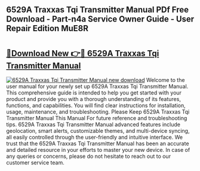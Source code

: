 ## 6529A Traxxas Tqi Transmitter Manual PDf Free Download - Part-n4a Service Owner Guide - User Repair Edition MuE8R

# <h2><a href="http://bc19612.oget.top/?id=6529A+Traxxas+Tqi+Transmitter+Manual">🔗Download New 👉🔴 6529A Traxxas Tqi Transmitter Manual</a></h2>

[![6529A Traxxas Tqi Transmitter Manual new download](https://i.imgur.com/5g1atiW.png)](http://bc19612.oget.top/?id=6529A+Traxxas+Tqi+Transmitter+Manual)
Welcome to the user manual for your newly set up 6529A Traxxas Tqi Transmitter Manual. This comprehensive guide is intended to help you get started with your product and provide you with a thorough understanding of its features, functions, and capabilities. You will find clear instructions for installation, usage, maintenance, and troubleshooting. Please Keep 6529A Traxxas Tqi Transmitter Manual This Manual For future reference and troubleshooting tips. 6529A Traxxas Tqi Transmitter Manual advanced features include geolocation, smart alerts, customizable themes, and multi-device syncing, all easily controlled through the user-friendly and intuitive interface. We trust that the 6529A Traxxas Tqi Transmitter Manual has been an accurate and detailed resource in your efforts to master your new device. In case of any queries or concerns, please do not hesitate to reach out to our customer service team.
